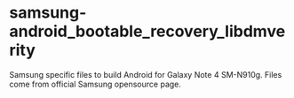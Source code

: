 # samsung-android_bootable_recovery_libdmverity
Samsung specific files to build Android for Galaxy Note 4 SM-N910g. Files come from official Samsung opensource page.
